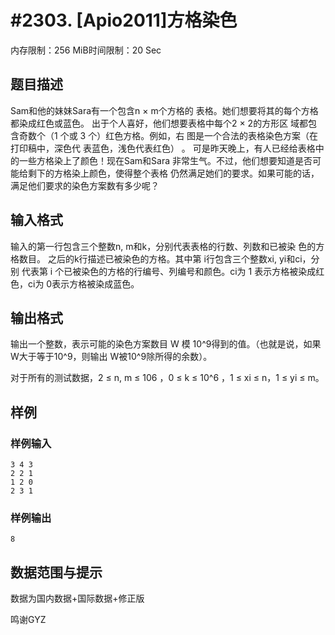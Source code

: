 # #2303. [Apio2011]方格染色 

内存限制：256 MiB时间限制：20 Sec

## 题目描述

Sam和他的妹妹Sara有一个包含n &times; m个方格的
表格。她们想要将其的每个方格都染成红色或蓝色。
出于个人喜好，他们想要表格中每个2 &times;   2的方形区
域都包含奇数个（1 个或 3 个）红色方格。例如，右
图是一个合法的表格染色方案（在打印稿中，深色代
表蓝色，浅色代表红色） 。 
可是昨天晚上，有人已经给表格中的一些方格染上了颜色！现在Sam和Sara
非常生气。不过，他们想要知道是否可能给剩下的方格染上颜色，使得整个表格
仍然满足她们的要求。如果可能的话，满足他们要求的染色方案数有多少呢？ 



## 输入格式

输入的第一行包含三个整数n, m和k，分别代表表格的行数、列数和已被染
色的方格数目。 
之后的k行描述已被染色的方格。其中第 i行包含三个整数xi, yi和ci，分别
代表第 i 个已被染色的方格的行编号、列编号和颜色。ci为 1 表示方格被染成红
色，ci为 0表示方格被染成蓝色。 

## 输出格式

输出一个整数，表示可能的染色方案数目 W 模 10^9得到的值。（也就是说，如果 W大于等于10^9，则输出 W被10^9除所得的余数）。 

对于所有的测试数据，2 &le; n, m &le; 106
，0 &le; k &le; 10^6
，1 &le; xi &le; n，1 &le; yi &le; m。 


## 样例

### 样例输入

    
    3 4 3
    2 2 1
    1 2 0
    2 3 1
    
    

### 样例输出

    
    8 
    

## 数据范围与提示

数据为国内数据+国际数据+修正版

鸣谢GYZ
